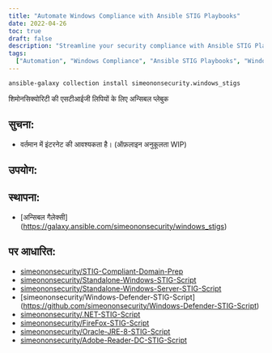 ```yaml
---
title: "Automate Windows Compliance with Ansible STIG Playbooks"
date: 2022-04-26
toc: true
draft: false
description: "Streamline your security compliance with Ansible STIG Playbooks for Windows systems."
tags:
  ["Automation", "Windows Compliance", "Ansible STIG Playbooks", "Windows Hardening", "STIG Scripts", "STIG Compliance", "Ansible Galaxy", "PowerShell", "PowerShell Script", "Windows Server", "Windows Defender", ".NET", "FireFox", "Oracle JRE 8", "Adobe Reader DC", "Internet Connectivity", "Offline Compatibility", "Security Hardening", "Windows Security"]
---
```

```bash
ansible-galaxy collection install simeononsecurity.windows_stigs
```

  शिमोनसिक्योरिटी की एसटीआईजी लिपियों के लिए अन्सिबल प्लेबुक  ## सुचना:  - वर्तमान में इंटरनेट की आवश्यकता है। (ऑफ़लाइन अनुकूलता WIP)  ## उपयोग:  ## स्थापना:  - [अन्सिबल गैलेक्सी] (https://galaxy.ansible.com/simeononsecurity/windows_stigs)   ## पर आधारित:  - [simeononsecurity/STIG-Compliant-Domain-Prep](https://github.com/simeononsecurity/STIG-Compliant-Domain-Prep) - [simeononsecurity/Standalone-Windows-STIG-Script](https://github.com/simeononsecurity/Standalone-Windows-STIG-Script) - [simeononsecurity/Standalone-Windows-Server-STIG-Script](https://github.com/simeononsecurity/Standalone-Windows-Server-STIG-Script) - [simeononsecurity/Windows-Defender-STIG-Script] (https://github.com/simeononsecurity/Windows-Defender-STIG-Script) - [simeononsecurity/.NET-STIG-Script](https://github.com/simeononsecurity/.NET-STIG-Script) - [simeononsecurity/FireFox-STIG-Script](https://github.com/simeononsecurity/FireFox-STIG-Script) - [simeononsecurity/Oracle-JRE-8-STIG-Script](https://github.com/simeononsecurity/Oracle-JRE-8-STIG-Script) - [simeononsecurity/Adobe-Reader-DC-STIG-Script](https://github.com/simeononsecurity/Adobe-Reader-DC-STIG-Script)